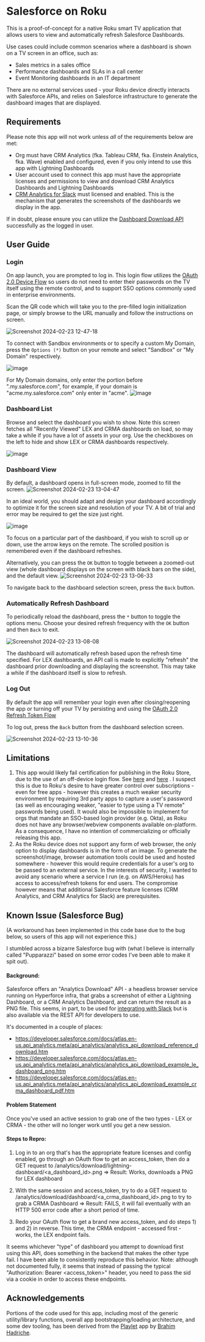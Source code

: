 # Salesforce on Roku

This is a proof-of-concept for a native Roku smart TV application that allows users to view and automatically refresh Salesforce Dashboards.

Use cases could include common scenarios where a dashboard is shown on a TV screen in an office, such as:

- Sales metrics in a sales office
- Performance dashboards and SLAs in a call center
- Event Monitoring dashboards in an IT department

There are no external services used - your Roku device directly interacts with Salesforce APIs, and relies on Salesforce infrastructure to generate the dashboard images that are displayed.

## Requirements

Please note this app will not work unless _all_ of the requirements below are met:

- Org must have CRM Analytics (fka. Tableau CRM, fka. Einstein Analytics, fka. Wave) enabled and configured, even if you only intend to use this app with Lightning Dashboards
- User account used to connect this app must have the appropriate licenses and permissions to view and download CRM Analytics Dashboards and Lightning Dashboards
- [CRM Analytics for Slack](https://help.salesforce.com/s/articleView?id=sf.crm_analytics_slack_app_intro.htm&type=5) must licensed and enabled. This is the mechanism that generates the screenshots of the dashboards we display in the app.

If in doubt, please ensure you can utilize the [Dashboard Download API](https://developer.salesforce.com/docs/atlas.en-us.api_analytics.meta/api_analytics/analytics_api_download_example_crma_dashboard_pdf.htm) successfully as the logged in user.

## User Guide

### Login

On app launch, you are prompted to log in. This login flow utilizes the [OAuth 2.0 Device Flow](https://help.salesforce.com/s/articleView?id=sf.remoteaccess_oauth_device_flow.htm&type=5) so users do not need to enter their passwords on the TV itself using the remote control, and to support SSO options commonly used in enterprise environments.

Scan the QR code which will take you to the pre-filled login initialization page, or simply browse to the URL manually and follow the instructions on screen.

![Screenshot 2024-02-23 12-47-18](https://github.com/nzpei/roku-sfdc/assets/3498834/db8162b9-ff06-43ea-9b3a-b49785adaccf)

To connect with Sandbox environments or to specify a custom My Domain, press the `Options (*)` button on your remote and select "Sandbox" or "My Domain" respectively.

![image](https://github.com/nzpei/roku-sfdc/assets/3498834/54bbf73e-fabc-45a4-ac8a-5b446abbe171)

For My Domain domains, only enter the portion before ".my.salesforce.com", for example, if your domain is "acme.my.salesforce.com" only enter in "acme".
![image](https://github.com/nzpei/roku-sfdc/assets/3498834/c0bac3e4-ff24-46db-9c11-16e2dde43fad)


### Dashboard List

Browse and select the dashboard you wish to show. Note this screen fetches all "Recently Viewed" LEX and CRMA dashboards on load, so may take a while if you have a lot of assets in your org. Use the checkboxes on the left to hide and show LEX or CRMA dashboards respectively.

![image](https://github.com/nzpei/roku-sfdc/assets/3498834/46ee4924-db51-467c-a91f-df623fd5e4b8)


### Dashboard View

By default, a dashboard opens in full-screen mode, zoomed to fill the screen.
![Screenshot 2024-02-23 13-04-47](https://github.com/nzpei/roku-sfdc/assets/3498834/b20b7c81-d27d-44f3-bf64-8d17cbea6aa3)

In an ideal world, you should adapt and design your dashboard accordingly to optimize it for the screen size and resolution of your TV. A bit of trial and error may be required to get the size just right.

![image](https://github.com/nzpei/roku-sfdc/assets/3498834/9044b9de-4bb0-47d3-a437-0e3cf0a4a944)

To focus on a particular part of the dashboard, if you wish to scroll up or down, use the arrow keys on the remote. The scrolled position is remembered even if the dashboard refreshes.

Alternatively, you can press the `OK` button to toggle between a zoomed-out view (whole dashboard displays on the screen with black bars on the side), and the default view.
![Screenshot 2024-02-23 13-06-33](https://github.com/nzpei/roku-sfdc/assets/3498834/b87f3656-925a-43b4-82d1-8b10eb0b2a9c)

To navigate back to the dashboard selection screen, press the `Back` button.

### Automatically Refresh Dashboard

To periodically reload the dashboard, press the `*` button to toggle the options menu. Choose your desired refresh frequency with the `OK` button and then `Back` to exit.

![Screenshot 2024-02-23 13-08-08](https://github.com/nzpei/roku-sfdc/assets/3498834/f613d80a-6c6c-4c81-9886-566f2d053dc9)

The dashboard will automatically refresh based upon the refresh time specified. For LEX dashboards, an API call is made to explicitly "refresh" the dashboard prior downloading and displaying the screenshot. This may take a while if the dashboard itself is slow to refresh.

### Log Out

By default the app will remember your login even after closing/reopening the app or turning off your TV by persisting and using the [OAuth 2.0 Refresh Token Flow](https://help.salesforce.com/s/articleView?id=sf.remoteaccess_oauth_refresh_token_flow.htm&type=5)

To log out, press the `Back` button from the dashboard selection screen.

![Screenshot 2024-02-23 13-10-36](https://github.com/nzpei/roku-sfdc/assets/3498834/b91eaa5a-c6aa-403b-86d5-ce6f617a83f5)

## Limitations

1. This app would likely fail certification for publishing in the Roku Store, due to the use of an off-device login flow. See [here](https://developer.roku.com/en-ca/docs/developer-program/authentication/authentication-and-linking.md) and [here](https://community.roku.com/t5/Roku-Developer-Program/Question-about-on-device-authentication/td-p/617264) . I suspect this is due to Roku's desire to have greater control over subscriptions - even for free apps - however this creates a much weaker security environment by requiring 3rd party apps to capture a user's password (as well as encouraging weaker, "easier to type using a TV remote" passwords being used). It would also be impossible to implement for orgs that mandate an SSO-based login provider (e.g. Okta), as Roku does not have any browser/webview components available on-platform. As a consequence, I have no intention of commercializing or officially releasing this app.
2. As the Roku device does not support any form of web browser, the only option to display dashboards is in the form of an image. To generate the screenshot/image, browser automation tools could be used and hosted somewhere - however this would require credentials for a user's org to be passed to an external service. In the interests of security, I wanted to avoid any scenario where a service I run (e.g. on AWS/Heroku) has access to access/refresh tokens for end users. The compromise however means that additional Salesforce feature licenses (CRM Analytics, and CRM Analytics for Slack) are prerequisites.

## Known Issue (Salesforce Bug)
(A workaround has been implemented in this code base due to the bug below, so users of this app will not experience this.)

I stumbled across a bizarre Salesforce bug with (what I believe is internally called "Pupparazzi" based on some error codes I've been able to make it spit out). 

#### Background:
Salesforce offers an "Analytics Download" API - a headless browser service running on Hyperforce infra, that grabs a screenshot of either a Lightning Dashboard, or a CRM Analytics Dashboard, and can return the result as a PNG file. 
This seems, in part, to be used for [integrating with Slack](https://help.salesforce.com/s/articleView?id=sf.crm_analytics_slack_app_intro.htm&type=5) but is also available via the REST API for developers to use.

It's documented in a couple of places:
- https://developer.salesforce.com/docs/atlas.en-us.api_analytics.meta/api_analytics/analytics_api_download_reference_download.htm
- https://developer.salesforce.com/docs/atlas.en-us.api_analytics.meta/api_analytics/analytics_api_download_example_le_dashboard_png.htm
- https://developer.salesforce.com/docs/atlas.en-us.api_analytics.meta/api_analytics/analytics_api_download_example_crma_dashboard_pdf.htm

#### Problem Statement
Once you've used an active session to grab one of the two types - LEX or CRMA - the other will no longer work until you get a new session. 

#### Steps to Repro:
1) Log in to an org that's has the appropriate feature licenses and config enabled, go through an OAuth flow to get an access_token, then do a GET request to /analytics/download/lightning-dashboard/<a_dashboard_id>.png => Result: Works, downloads a PNG for LEX dashboard

2) With the same session and access_token, try to do a GET request to /analytics/download/dashboard/<a_crma_dashboard_id>.png to try to grab a CRMA Dashboard => Result: FAILS, it will fail eventually with an HTTP 500 error code after a short period of time.

3) Redo your OAuth flow to get a brand new access_token, and do steps 1) and 2) in reverse. This time, the CRMA endpoint - accessed first - works, the LEX endpoint fails.

It seems whichever "type" of dashboard you attempt to download first using this API, does something​ in the backend that makes the other type fail. I have been able to consistently reproduce this behavior. Note: although not documented fully, it seems that instead of passing the typical "Authorization: Bearer <access_token>" header, you need to pass the sid via a cookie in order to access these endpoints. 

## Acknowledgements

Portions of the code used for this app, including most of the generic utility/library functions, overall app bootstrapping/loading architecture, and some dev tooling, has been derived from the [Playlet](https://github.com/iBicha/playlet) app by [Brahim Hadriche](https://github.com/iBicha).
